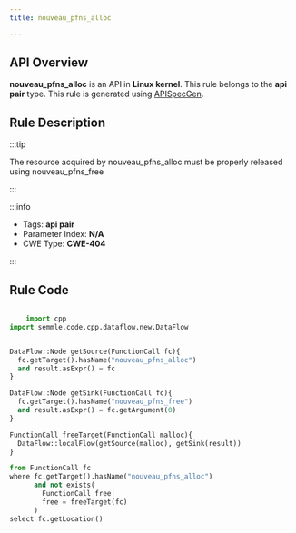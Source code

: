 ```yaml
---
title: nouveau_pfns_alloc

---
```



## API Overview
**nouveau_pfns_alloc** is an API in **Linux kernel**. This rule belongs to the **api pair** type. This rule is generated using [APISpecGen](../../tools/APISpecGen).
## Rule Description

:::tip

The resource acquired by nouveau_pfns_alloc must be properly released using nouveau_pfns_free

:::

:::info

- Tags: **api pair**
- Parameter Index: **N/A**
- CWE Type: **CWE-404**

:::

## Rule Code
```python

    import cpp
import semmle.code.cpp.dataflow.new.DataFlow


DataFlow::Node getSource(FunctionCall fc){
  fc.getTarget().hasName("nouveau_pfns_alloc")
  and result.asExpr() = fc
}

DataFlow::Node getSink(FunctionCall fc){
  fc.getTarget().hasName("nouveau_pfns_free")
  and result.asExpr() = fc.getArgument(0)
}

FunctionCall freeTarget(FunctionCall malloc){
  DataFlow::localFlow(getSource(malloc), getSink(result))
}

from FunctionCall fc
where fc.getTarget().hasName("nouveau_pfns_alloc")
      and not exists(
        FunctionCall free| 
        free = freeTarget(fc)
      )
select fc.getLocation()

    
```